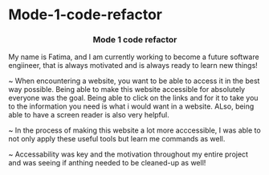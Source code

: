 # Mode-1-code-refactor
<h3 align="center">Mode 1 code refactor</h3>
<p align="left"> My name is Fatima, and I am currently working to become a future software engiineer, that is always motivated and is always ready to learn new things!</p> 

<p align="left">~ When encountering a website, you want to be able to access it in the best way possible. Being able to make this website accessible for absolutely everyone was the goal. Being able to click on the links and for it to take you to the information you need is what i would want in a website. ALso, being able to have a screen reader is also very helpful.</p>

<p align="left">~ In the process of making this website a lot more acccessible, I was able to not only apply these useful tools but learn me commands as well.</p> 

<p align="left">~ Accessability was key and the motivation throughout my entire project and was seeing if anthing needed to be cleaned-up as well!   </p>     